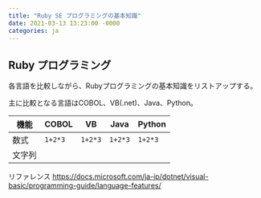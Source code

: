 ```yaml
---
title: "Ruby SE プログラミングの基本知識"
date: 2021-03-13 13:23:00 -0000
categories: ja
---
```


## Ruby プログラミング

各言語を比較しながら、Rubyプログラミングの基本知識をリストアップする。

主に比較となる言語はCOBOL、VB(.net)、Java、Python。


機能 | COBOL | VB | Java | Python
--- | --- | --- | --- | ---
数式 |  `1+2*3`  | `1+2*3` |   `1+2*3`  |  `1+2*3`   
文字列 |    |    |     |    

リファレンス
https://docs.microsoft.com/ja-jp/dotnet/visual-basic/programming-guide/language-features/
